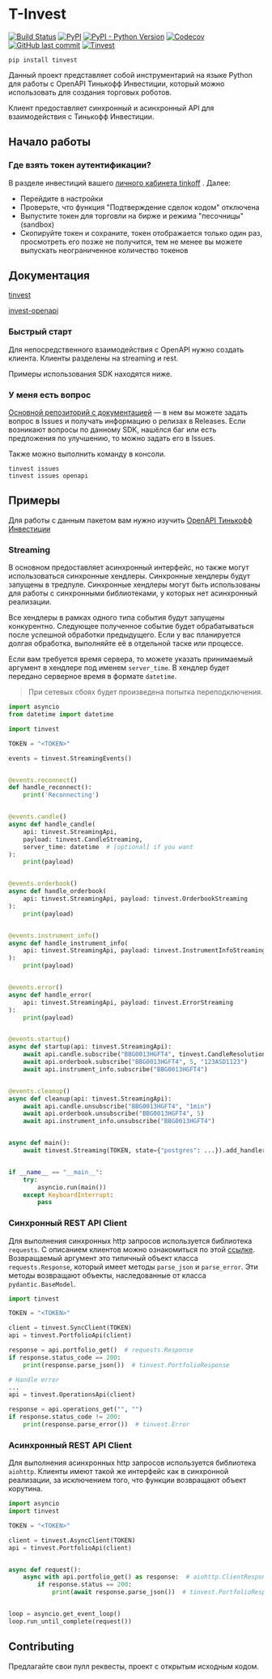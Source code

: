 # T-Invest

[![Build Status](https://api.travis-ci.com/daxartio/tinvest.svg?branch=master)](https://travis-ci.com/daxartio/tinvest)
[![PyPI](https://img.shields.io/pypi/v/tinvest)](https://pypi.org/project/tinvest/)
[![PyPI - Python Version](https://img.shields.io/pypi/pyversions/tinvest)](https://www.python.org/downloads/)
[![Codecov](https://img.shields.io/codecov/c/github/daxartio/tinvest)](https://travis-ci.com/daxartio/tinvest)
[![GitHub last commit](https://img.shields.io/github/last-commit/daxartio/tinvest)](https://github.com/daxartio/tinvest)
[![Tinvest](https://img.shields.io/github/stars/daxartio/tinvest?style=social)](https://github.com/daxartio/tinvest)

```
pip install tinvest
```

Данный проект представляет собой инструментарий на языке Python для работы с OpenAPI Тинькофф Инвестиции, который можно использовать для создания торговых роботов.

Клиент предоставляет синхронный и асинхронный API для взаимодействия с Тинькофф Инвестиции.

## Начало работы

### Где взять токен аутентификации?

В разделе инвестиций вашего [личного кабинета tinkoff](https://www.tinkoff.ru/invest/) . Далее:

* Перейдите в настройки
* Проверьте, что функция "Подтверждение сделок кодом" отключена
* Выпустите токен для торговли на бирже и режима "песочницы" (sandbox)
* Скопируйте токен и сохраните, токен отображается только один раз, просмотреть его позже не получится, тем не менее вы можете выпускать неограниченное количество токенов

## Документация

[tinvest](https://daxartio.github.io/tinvest/)

[invest-openapi](https://tinkoffcreditsystems.github.io/invest-openapi/)

### Быстрый старт

Для непосредственного взаимодействия с OpenAPI нужно создать клиента. Клиенты разделены на streaming и rest.

Примеры использования SDK находятся ниже.

### У меня есть вопрос

[Основной репозиторий с документацией](https://github.com/TinkoffCreditSystems/invest-openapi/) — в нем вы можете задать вопрос в Issues и получать информацию о релизах в Releases.
Если возникают вопросы по данному SDK, нашёлся баг или есть предложения по улучшению, то можно задать его в Issues.

Также можно выполнить команду в консоли.

```
tinvest issues
tinvest issues openapi
```

## Примеры

Для работы с данным пакетом вам нужно изучить [OpenAPI Тинькофф Инвестиции](https://tinkoffcreditsystems.github.io/invest-openapi/swagger-ui/)

### Streaming

В основном предоставляет асинхронный интерфейс,
но также могут использоваться синхронные хендлеры.
Синхронные хендлеры будут запущены в тредпуле.
Синхронные хендлеры могут быть использованы для работы с синхронными библиотеками,
у которых нет асинхронный реализации.

Все хендлеры в рамках одного типа события будут запущены конкурентно.
Следующее полученное событие будет обрабатываться после успешной обработки предыдущего.
Если у вас планируется долгая обработка, выполняйте её в отдельной таске или процессе.

Если вам требуется время сервера, то можете указать принимаемый аргумент в хендлере под именем `server_time`.
В хендлер будет передано серверное время в формате `datetime`.

> При сетевых сбоях будет произведена попытка переподключения.

```python
import asyncio
from datetime import datetime

import tinvest

TOKEN = "<TOKEN>"

events = tinvest.StreamingEvents()


@events.reconnect()
def handle_reconnect():
    print('Reconnecting')


@events.candle()
async def handle_candle(
    api: tinvest.StreamingApi,
    payload: tinvest.CandleStreaming,
    server_time: datetime  # [optional] if you want
):
    print(payload)


@events.orderbook()
async def handle_orderbook(
    api: tinvest.StreamingApi, payload: tinvest.OrderbookStreaming
):
    print(payload)


@events.instrument_info()
async def handle_instrument_info(
    api: tinvest.StreamingApi, payload: tinvest.InstrumentInfoStreaming
):
    print(payload)


@events.error()
async def handle_error(
    api: tinvest.StreamingApi, payload: tinvest.ErrorStreaming
):
    print(payload)


@events.startup()
async def startup(api: tinvest.StreamingApi):
    await api.candle.subscribe("BBG0013HGFT4", tinvest.CandleResolution.min1)
    await api.orderbook.subscribe("BBG0013HGFT4", 5, "123ASD1123")
    await api.instrument_info.subscribe("BBG0013HGFT4")


@events.cleanup()
async def cleanup(api: tinvest.StreamingApi):
    await api.candle.unsubscribe("BBG0013HGFT4", "1min")
    await api.orderbook.unsubscribe("BBG0013HGFT4", 5)
    await api.instrument_info.unsubscribe("BBG0013HGFT4")


async def main():
    await tinvest.Streaming(TOKEN, state={"postgres": ...}).add_handlers(events).run()


if __name__ == "__main__":
    try:
        asyncio.run(main())
    except KeyboardInterrupt:
        pass

```

### Синхронный REST API Client

Для выполнения синхронных http запросов используется библиотека `requests`.
С описанием клиентов можно ознакомиться по этой [ссылке](https://daxartio.github.io/tinvest/tinvest/apis/).
Возвращаемый аргумент это типичный объект класса `requests.Response`,
который имеет методы `parse_json` и `parse_error`.
Эти методы возвращают объекты, наследованные от класса `pydantic.BaseModel`.

```python
import tinvest

TOKEN = "<TOKEN>"

client = tinvest.SyncClient(TOKEN)
api = tinvest.PortfolioApi(client)

response = api.portfolio_get()  # requests.Response
if response.status_code == 200:
    print(response.parse_json())  # tinvest.PortfolioResponse
```

```python
# Handle error
...
api = tinvest.OperationsApi(client)

response = api.operations_get("", "")
if response.status_code != 200:
    print(response.parse_error())  # tinvest.Error
```

### Асинхронный REST API Client

Для выполнения асинхронных http запросов используется библиотека `aiohttp`.
Клиенты имеют такой же интерфейс как в синхронной реализации, за исключением того,
что функции возвращают объект корутина.

```python
import asyncio
import tinvest

TOKEN = "<TOKEN>"

client = tinvest.AsyncClient(TOKEN)
api = tinvest.PortfolioApi(client)


async def request():
    async with api.portfolio_get() as response:  # aiohttp.ClientResponse
        if response.status == 200:
            print(await response.parse_json())  # tinvest.PortfolioResponse


loop = asyncio.get_event_loop()
loop.run_until_complete(request())
```

## Contributing

Предлагайте свои пулл реквесты, проект с открытым исходным кодом.
